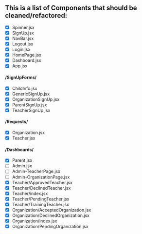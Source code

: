 ## This is a list of Components that should be cleaned/refactored:

- [x] Spinner.jsx
- [x] SignUp.jsx
- [x] NavBar.jsx
- [x] Logout.jsx
- [x] Login.jsx
- [x] HomePage.jsx
- [x] Dashboard.jsx
- [x] App.jsx

#### /SignUpForms/

- [x] ChildInfo.jsx
- [x] GenericSignUp.jsx
- [x] OrganizationSignUp.jsx
- [x] ParentSignUp.jsx
- [x] TeacherSignUp.jsx

#### /Requests/

- [x] Organization.jsx
- [x] Teacher.jsx

#### /Dashboards/

- [x] Parent.jsx
- [ ] Admin.jsx
- [ ] Admin-TeacherPage.jsx
- [ ] Admin-OrganizationPage.jsx
- [x] Teacher/ApprovedTeacher.jsx
- [x] Teacher/DeclinedTeacher.jsx
- [x] Teacher/index.jsx
- [x] Teacher/PendingTeacher.jsx
- [x] Teacher/TrainingTeacher.jsx
- [x] Organization/AcceptedOrganization.jsx
- [x] Organization/DeclinedOrganization.jsx
- [x] Organization/index.jsx
- [x] Organization/PendingOrganization.jsx
